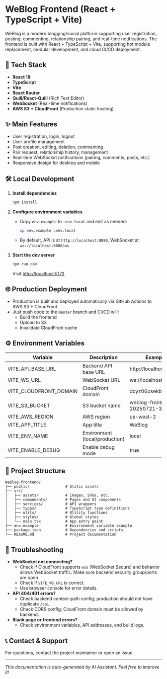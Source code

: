 # WeBlog Frontend (React + TypeScript + Vite)

WeBlog is a modern blogging/social platform supporting user registration, posting, commenting, relationship pairing, and real-time notifications. The frontend is built with React + TypeScript + Vite, supporting hot module replacement, modular development, and cloud CI/CD deployment.

## 🚀 Tech Stack

- **React 18**
- **TypeScript**
- **Vite**
- **React Router**
- **Quill/React-Quill** (Rich Text Editor)
- **WebSocket** (Real-time notifications)
- **AWS S3 + CloudFront** (Production static hosting)

## ✨ Main Features

- User registration, login, logout
- User profile management
- Post creation, editing, deletion, commenting
- Pair request, relationship history, management
- Real-time WebSocket notifications (pairing, comments, posts, etc.)
- Responsive design for desktop and mobile

## 🛠️ Local Development

1. **Install dependencies**
   ```bash
   npm install
   ```
2. **Configure environment variables**

   - Copy `env.example` to `.env.local` and edit as needed:
     ```bash
     cp env.example .env.local
     ```
   - By default, API is at `http://localhost:8080`, WebSocket at `ws://localhost:8080/ws`

3. **Start the dev server**
   ```bash
   npm run dev
   ```
   Visit [http://localhost:5173](http://localhost:5173)

## 🌐 Production Deployment

- Production is built and deployed automatically via GitHub Actions to AWS S3 + CloudFront.
- Just push code to the `master` branch and CI/CD will:
  - Build the frontend
  - Upload to S3
  - Invalidate CloudFront cache

## ⚙️ Environment Variables

| Variable               | Description                    | Example/Default               |
| ---------------------- | ------------------------------ | ----------------------------- |
| VITE_API_BASE_URL      | Backend API base URL           | http://localhost:8080         |
| VITE_WS_URL            | WebSocket URL                  | ws://localhost:8080/ws        |
| VITE_CLOUDFRONT_DOMAIN | CloudFront domain              | dcyz06osekbqs.cloudfront.net  |
| VITE_S3_BUCKET         | S3 bucket name                 | weblog-frontend-20250721-3566 |
| VITE_AWS_REGION        | AWS region                     | us-west-2                     |
| VITE_APP_TITLE         | App title                      | WeBlog                        |
| VITE_ENV_NAME          | Environment (local/production) | local                         |
| VITE_ENABLE_DEBUG      | Enable debug mode              | true                          |

## 🧩 Project Structure

```
WeBlog-frontend/
├── public/                # Static assets
├── src/
│   ├── assets/            # Images, SVGs, etc.
│   ├── components/        # Pages and UI components
│   ├── services/          # API wrappers
│   ├── types/             # TypeScript type definitions
│   ├── utils/             # Utility functions
│   ├── styles/            # Global styles
│   └── main.tsx           # App entry point
├── env.example            # Environment variable example
├── package.json           # Dependencies and scripts
└── README.md              # Project documentation
```

## 🐞 Troubleshooting

- **WebSocket not connecting?**
  - Check if CloudFront supports `wss` (WebSocket Secure) and behavior allows WebSocket traffic. Make sure backend security group/ports are open.
  - Check if `VITE_WS_URL` is correct.
  - Use browser console for error details.
- **API 404/401 errors?**
  - Check backend context-path config; production should not have duplicate `/api`.
  - Check CORS config; CloudFront domain must be allowed by backend.
- **Blank page or frontend errors?**
  - Check environment variables, API addresses, and build logs.

## 📞 Contact & Support

For questions, contact the project maintainer or open an issue.

---

_This documentation is auto-generated by AI Assistant. Feel free to improve it!_
